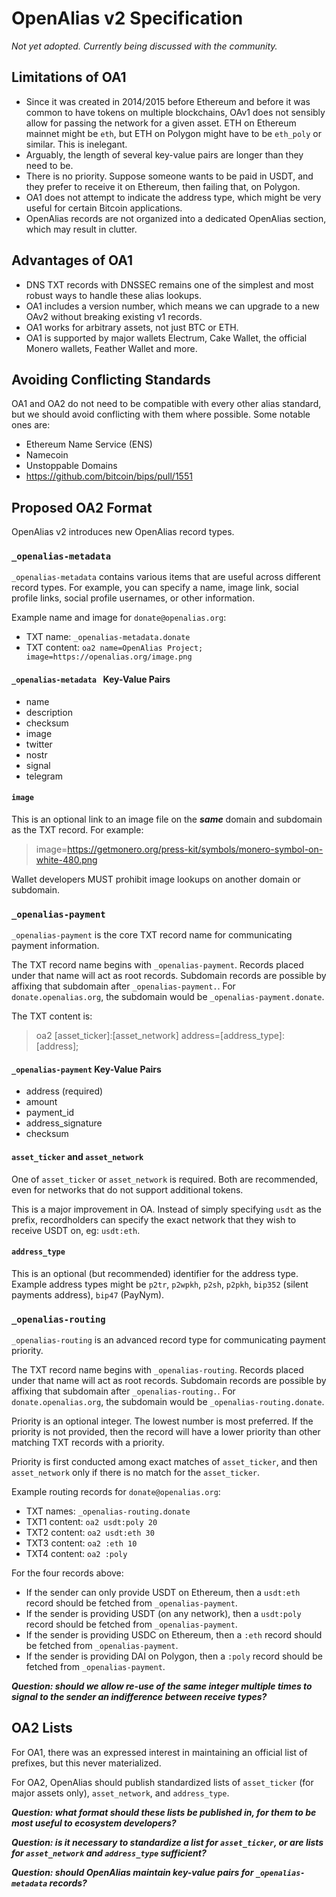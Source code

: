 # OpenAlias v2 Specification

*Not yet adopted. Currently being discussed with the community.*

## Limitations of OA1

* Since it was created in 2014/2015 before Ethereum and before it was common to have tokens on multiple blockchains, OAv1 does not sensibly allow for passing the network for a given asset. ETH on Ethereum mainnet might be `eth`, but ETH on Polygon might have to be `eth_poly` or similar. This is inelegant.
* Arguably, the length of several key-value pairs are longer than they need to be.
* There is no priority. Suppose someone wants to be paid in USDT, and they prefer to receive it on Ethereum, then failing that, on Polygon.
* OA1 does not attempt to indicate the address type, which might be very useful for certain Bitcoin applications.
* OpenAlias records are not organized into a dedicated OpenAlias section, which may result in clutter.

## Advantages of OA1

* DNS TXT records with DNSSEC remains one of the simplest and most robust ways to handle these alias lookups.
* OA1 includes a version number, which means we can upgrade to a new OAv2 without breaking existing v1 records.
* OA1 works for arbitrary assets, not just BTC or ETH.
* OA1 is supported by major wallets Electrum, Cake Wallet, the official Monero wallets, Feather Wallet and more.

## Avoiding Conflicting Standards

OA1 and OA2 do not need to be compatible with every other alias standard, but we should avoid conflicting with them where possible. Some notable ones are:

* Ethereum Name Service (ENS)
* Namecoin
* Unstoppable Domains
* https://github.com/bitcoin/bips/pull/1551

## Proposed OA2 Format

OpenAlias v2 introduces new OpenAlias record types.

### `_openalias-metadata `

`_openalias-metadata` contains various items that are useful across different record types. For example, you can specify a name, image link, social profile links, social profile usernames, or other information.

Example name and image for `donate@openalias.org`:

* TXT name: `_openalias-metadata.donate`
* TXT content: `oa2 name=OpenAlias Project; image=https://openalias.org/image.png`

#### `_openalias-metadata ` Key-Value Pairs

* name
* description
* checksum
* image
* twitter
* nostr
* signal
* telegram

#### `image`

This is an optional link to an image file on the ***same*** domain and subdomain as the TXT record. For example:

> image=https://getmonero.org/press-kit/symbols/monero-symbol-on-white-480.png

Wallet developers MUST prohibit image lookups on another domain or subdomain.

### `_openalias-payment`

`_openalias-payment` is the core TXT record name for communicating payment information.

The TXT record name begins with `_openalias-payment`. Records placed under that name will act as root records. Subdomain records are possible by affixing that subdomain after `_openalias-payment.`. For `donate.openalias.org`, the subdomain would be `_openalias-payment.donate`.

The TXT content is:

> oa2 [asset_ticker]:[asset_network] address=[address_type]:[address];

#### `_openalias-payment` Key-Value Pairs

* address (required)
* amount
* payment_id
* address_signature
* checksum

#### `asset_ticker` and `asset_network`

One of `asset_ticker` or `asset_network` is required. Both are recommended, even for networks that do not support additional tokens.

This is a major improvement in OA. Instead of simply specifying `usdt` as the prefix, recordholders can specify the exact network that they wish to receive USDT on, eg: `usdt:eth`.

#### `address_type`

This is an optional (but recommended) identifier for the address type. Example address types might be `p2tr`, `p2wpkh`, `p2sh`, `p2pkh`, `bip352` (silent payments address), `bip47` (PayNym).

### `_openalias-routing`

`_openalias-routing` is an advanced record type for communicating payment priority.

The TXT record name begins with `_openalias-routing`. Records placed under that name will act as root records. Subdomain records are possible by affixing that subdomain after `_openalias-routing.`. For `donate.openalias.org`, the subdomain would be `_openalias-routing.donate`.

Priority is an optional integer. The lowest number is most preferred. If the priority is not provided, then the record will have a lower priority than other matching TXT records with a priority.

Priority is first conducted among exact matches of `asset_ticker`, and then `asset_network` only if there is no match for the `asset_ticker`. 

Example routing records for `donate@openalias.org`:

* TXT names: `_openalias-routing.donate`
* TXT1 content: `oa2 usdt:poly 20`
* TXT2 content: `oa2 usdt:eth 30`
* TXT3 content: `oa2 :eth 10`
* TXT4 content: `oa2 :poly`

For the four records above:

* If the sender can only provide USDT on Ethereum, then a `usdt:eth` record should be fetched from `_openalias-payment`.
* If the sender is providing USDT (on any network), then a `usdt:poly` record should be fetched from `_openalias-payment`.
* If the sender is providing USDC on Ethereum, then a `:eth` record should be fetched from `_openalias-payment`.
* If the sender is providing DAI on Polygon, then a `:poly` record should be fetched from `_openalias-payment`.

***Question: should we allow re-use of the same integer multiple times to signal to the sender an indifference between receive types?***

## OA2 Lists

For OA1, there was an expressed interest in maintaining an official list of prefixes, but this never materialized.

For OA2, OpenAlias should publish standardized lists of `asset_ticker` (for major assets only), `asset_network`, and `address_type`.

***Question: what format should these lists be published in, for them to be most useful to ecosystem developers?***

***Question: is it necessary to standardize a list for `asset_ticker`, or are lists for `asset_network` and `address_type` sufficient?***

***Question: should OpenAlias maintain key-value pairs for `_openalias-metadata` records?***
